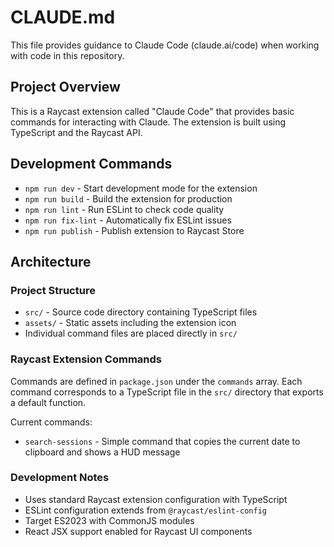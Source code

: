 # CLAUDE.md

This file provides guidance to Claude Code (claude.ai/code) when working with code in this repository.

## Project Overview

This is a Raycast extension called "Claude Code" that provides basic commands for interacting with Claude. The extension is built using TypeScript and the Raycast API.

## Development Commands

- `npm run dev` - Start development mode for the extension
- `npm run build` - Build the extension for production
- `npm run lint` - Run ESLint to check code quality
- `npm run fix-lint` - Automatically fix ESLint issues
- `npm run publish` - Publish extension to Raycast Store

## Architecture

### Project Structure
- `src/` - Source code directory containing TypeScript files
- `assets/` - Static assets including the extension icon
- Individual command files are placed directly in `src/`

### Raycast Extension Commands
Commands are defined in `package.json` under the `commands` array. Each command corresponds to a TypeScript file in the `src/` directory that exports a default function.

Current commands:
- `search-sessions` - Simple command that copies the current date to clipboard and shows a HUD message

### Development Notes
- Uses standard Raycast extension configuration with TypeScript
- ESLint configuration extends from `@raycast/eslint-config`
- Target ES2023 with CommonJS modules
- React JSX support enabled for Raycast UI components